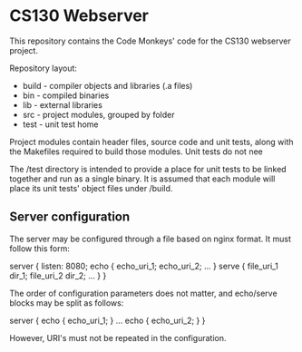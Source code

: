 # CS130 Webserver

This repository contains the Code Monkeys' code for the CS130 webserver
project.

Repository layout:

* build - compiler objects and libraries (.a files)
* bin - compiled binaries
* lib - external libraries
* src - project modules, grouped by folder
* test - unit test home

Project modules contain header files, source code and unit tests, along with
the Makefiles required to build those modules. Unit tests do not nee

The /test directory is intended to provide a place for unit tests to be linked
together and run as a single binary. It is assumed that each module will place
its unit tests' object files under /build.

## Server configuration

The server may be configured through a file based on nginx format. It must
follow this form:

server {
  listen: 8080;
  echo {
    echo_uri_1;
    echo_uri_2;
    ...
  }
  serve {
    file_uri_1 dir_1;
    file_uri_2 dir_2;
    ...
  }
}

The order of configuration parameters does not matter, and echo/serve blocks
may be split as follows:

server {
  echo {
    echo_uri_1;
  }
  ...
  echo {
    echo_uri_2;
  }
}

However, URI's must not be repeated in the configuration.
